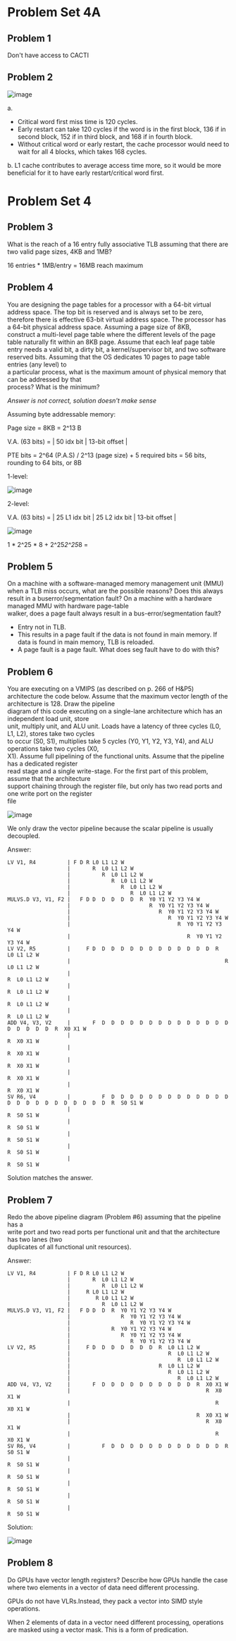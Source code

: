 # Problem Set 4A

## Problem 1
Don't have access to CACTI

## Problem 2
![image](https://github.com/coolnikitav/coding-lessons/assets/30304422/983c82ea-b167-448f-aae7-011fe1b10849)

a.
- Critical word first miss time is 120 cycles.
- Early restart can take 120 cycles if the word is in the first block, 136 if in second block, 152 if in third block, and 168 if in fourth block.
- Without critical word or early restart, the cache processor would need to wait for all 4 blocks, which takes 168 cycles.

b.
L1 cache contributes to average access time more, so it would be more beneficial for it to have early restart/critical word first.

# Problem Set 4

## Problem 3
What	is	the	reach	of	a	16	entry	fully	associative	TLB	assuming	that	there	are	two	valid	page	sizes,	4KB	and	1MB?

16 entries * 1MB/entry = 16MB reach maximum

## Problem 4
You	are	designing	the	page	tables	for	a	processor	with	a	64-bit	virtual	address	
space.		The	top	bit	is	reserved	and	is	always	set	to	be	zero, therefore	there	is	effective	63-bit	virtual	
address	space. The	processor	has	a	64-bit	physical	address	space.		Assuming	a	page	size	of	8KB,	
construct	a	multi-level	page	table	where	the	different	levels	of	the	page	table	naturally	fit	within	an	8KB	
page.		Assume	that	each	leaf	page	table	entry	needs	a	valid	bit,	a	dirty	bit,	a	kernel/supervisor	bit,	and	
two	software	reserved	bits.		Assuming	that	the	OS	dedicates 10	pages	to	page	table	entries	(any	level)	to	
a	particular	process,	what	is	the	maximum	amount	of	physical	memory	that	can	be	addressed	by	that	
process?		What	is	the	minimum?

*Answer is not correct, solution doesn't make sense*

Assuming byte addressable memory:

Page size = 8KB = 2^13 B

V.A. (63 bits) = | 50 idx bit | 13-bit offset |

PTE bits = 2^64 (P.A.S) / 2^13 (page size) + 5 required bits = 56 bits, rounding to 64 bits, or 8B

1-level:

![image](https://github.com/coolnikitav/coding-lessons/assets/30304422/7be1c1bf-0861-47bb-a29f-cb3d4d681c1a)

2-level:

V.A. (63 bits) = | 25 L1 idx bit | 25 L2 idx bit | 13-bit offset |

![image](https://github.com/coolnikitav/coding-lessons/assets/30304422/1eed9873-865c-4e15-9563-0c12e6bf20cb)

1 * 2^25 * 8 + 2^25*2^25*8 = 

## Problem 5
On a	machine	with	a	software-managed	memory	management	unit	(MMU)	
when	a	TLB	miss	occurs,	what	are	the	possible	reasons?		Does	this	always	result	in	a	buserror/segmentation	fault?		On	a	machine	with	a	hardware	managed	MMU	with	hardware	page-table	
walker,	does	a	page	fault	always	result	in	a	bus-error/segmentation	fault?

- Entry not in TLB.
- This results in a page fault if the data is not found in main memory. If data is found in main memory, TLB is reloaded.
- A page fault is a page fault. What does seg fault have to do with this?

## Problem 6
You	are	executing	on	a	VMIPS	(as	described	on	p.	266	of	H&P5)	architecture	the	
code	below.		Assume	that	the	maximum	vector	length	of	the	architecture	is	128.		Draw	the	pipeline	
diagram	of	this	code	executing	on	a	single-lane	architecture	which	has	an	independent	load	unit,	store	
unit,	multiply	unit,	and	ALU	unit.		Loads	have	a	latency	of	three	cycles	(L0,	L1,	L2),	stores	take	two	cycles	
to	occur	(S0,	S1),	multiplies	take	5	cycles	(Y0,	Y1,	Y2,	Y3,	Y4),	and	ALU	operations	take	two	cycles	(X0,	
X1).		Assume	full	pipelining	of	the	functional	units.		Assume	that	the	pipeline	has	a	dedicated	register	
read	stage	and	a	single	write-stage.		For	the	first	part	of	this	problem,	assume	that	the	architecture	
support	chaining	through	the	register	file,	but	only	has	two read	ports and	one	write	port	on	the	register	
file

![image](https://github.com/coolnikitav/coding-lessons/assets/30304422/7965852d-cf3f-49e3-9734-8bd17279924d)

We only draw the vector pipeline because the scalar pipeline is usually decoupled.

Answer:
```
LV V1, R4          | F D R L0 L1 L2 W
                   |       R  L0 L1 L2 W
                   |          R  L0 L1 L2 W
                   |             R  L0 L1 L2 W
                   |                R  L0 L1 L2 W
                   |                   R  L0 L1 L2 W
MULVS.D V3, V1, F2 |   F D D  D  D  D  D  R  Y0 Y1 Y2 Y3 Y4 W           
                   |                         R  Y0 Y1 Y2 Y3 Y4 W
                   |                            R  Y0 Y1 Y2 Y3 Y4 W
                   |                               R  Y0 Y1 Y2 Y3 Y4 W
                   |                                  R  Y0 Y1 Y2 Y3 Y4 W
                   |                                     R  Y0 Y1 Y2 Y3 Y4 W
LV V2, R5          |     F D  D  D  D  D  D  D  D  D  D  D  D  D  R  L0 L1 L2 W 
                   |                                                 R  L0 L1 L2 W
                   |                                                    R  L0 L1 L2 W
                   |                                                       R  L0 L1 L2 W
                   |                                                          R  L0 L1 L2 W
                   |                                                             R  L0 L1 L2 W
ADD V4, V3, V2     |       F  D  D  D  D  D  D  D  D  D  D  D  D  D  D  D  D  D  D  D  R  X0 X1 W
                   |                                                                      R  X0 X1 W
                   |                                                                         R  X0 X1 W
                   |                                                                            R  X0 X1 W
                   |                                                                               R  X0 X1 W
                   |                                                                                  R  X0 X1 W
SV R6, V4          |          F  D  D  D  D  D  D  D  D  D  D  D  D  D  D  D  D  D  D  D  D  D  D  D  D  R  S0 S1 W
                   |                                                                                        R  S0 S1 W
                   |                                                                                           R  S0 S1 W
                   |                                                                                              R  S0 S1 W
                   |                                                                                                 R  S0 S1 W
                   |                                                                                                    R  S0 S1 W
```
Solution matches the answer.

## Problem 7
Redo	the	above	pipeline	diagram	(Problem	#6)	assuming	that	the	pipeline	has	a	
write	port	and	two	read	ports	per	functional	unit	and	that	the	architecture	has	two	lanes	(two	
duplicates	of	all	functional	unit	resources).

Answer:
```
LV V1, R4          | F D R L0 L1 L2 W
                   |       R  L0 L1 L2 W
                   |          R  L0 L1 L2 W
                   |     R L0 L1 L2 W
                   |        R L0 L1 L2 W
                   |          R  L0 L1 L2 W
MULVS.D V3, V1, F2 |   F D D  D  R  Y0 Y1 Y2 Y3 Y4 W           
                   |                R  Y0 Y1 Y2 Y3 Y4 W
                   |                   R  Y0 Y1 Y2 Y3 Y4 W
                   |             R  Y0 Y1 Y2 Y3 Y4 W
                   |                R  Y0 Y1 Y2 Y3 Y4 W
                   |                   R  Y0 Y1 Y2 Y3 Y4 W
LV V2, R5          |     F D  D  D  D  D  D  D  R  L0 L1 L2 W 
                   |                               R  L0 L1 L2 W
                   |                                  R  L0 L1 L2 W
                   |                            R  L0 L1 L2 W
                   |                               R  L0 L1 L2 W
                   |                                  R  L0 L1 L2 W
ADD V4, V3, V2     |       F  D  D  D  D  D  D  D  D  D  D  R  X0 X1 W
                   |                                           R  X0 X1 W
                   |                                              R  X0 X1 W
                   |                                        R  X0 X1 W
                   |                                           R  X0 X1 W
                   |                                              R  X0 X1 W
SV R6, V4          |          F  D  D  D  D  D  D  D  D  D  D  D  D  R  S0 S1 W
                   |                                                    R  S0 S1 W
                   |                                                       R  S0 S1 W
                   |                                                    R  S0 S1 W
                   |                                                       R  S0 S1 W
                   |                                                          R  S0 S1 W
```
Solution:

![image](https://github.com/coolnikitav/coding-lessons/assets/30304422/0f4a17e9-8f10-4edc-9700-ced1faa6f5a9)

## Problem 8
Do	GPUs	have	vector	length	registers?		Describe	how	GPUs	handle	the	case	
where	two	elements	in	a	vector	of	data	need	different	processing.

GPUs do not have VLRs.Instead, they pack a vector into SIMD style operations.

When 2 elements of data in a vector need different processing, operations are masked using a vector mask. This is a form of predication.
